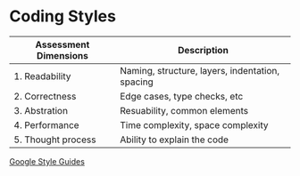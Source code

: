 # Coding Styles

| Assessment Dimensions |  Description | 
| ---- |  --- |
| 1. Readability |  Naming, structure, layers, indentation, spacing |
| 2. Correctness | Edge cases, type checks, etc | 
| 3. Abstration | Resuability, common elements |
| 4. Performance | Time complexity, space complexity |
| 5. Thought process | Ability to explain the code |


[Google Style Guides](https://google.github.io/styleguide/)
